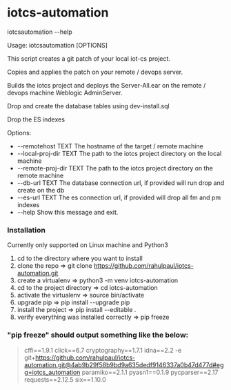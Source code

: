 # iotcs-automation

iotcsautomation --help

Usage: iotcsautomation [OPTIONS]

  This script creates a git patch of your local iot-cs project.

  Copies and applies the patch on your remote / devops server.

  Builds the iotcs project and deploys the Server-All.ear on the remote /
  devops machine Weblogic AdminServer.

  Drop and create the database tables using dev-install.sql

  Drop the ES indexes

Options:
  - --remotehost TEXT       The hostname of the target / remote machine
  - --local-proj-dir TEXT   The path to the iotcs project directory on the local machine
  - --remote-proj-dir TEXT  The path to the iotcs project directory on the remote machine
  - --db-url TEXT           The database connection url, if provided will run drop and create on the db
  - --es-url TEXT           The es connection url, if provided will drop all fm and pm indexes
  - --help                  Show this message and exit.


### Installation

Currently only supported on Linux machine and Python3

1. cd to the directory where you want to install
2. clone the repo => git clone https://github.com/rahulpaul/iotcs-automation.git
3. create a virtualenv => python3 -m venv iotcs-automation
4. cd to the project directory => cd iotcs-automation
5. activate the virtualenv => source bin/activate
6. upgrade pip => pip install --upgrade pip
7. install the project => pip install --editable .
8. verify everything was installed correctly => pip freeze
    
### "pip freeze" should output something like the below:

> cffi==1.9.1
> click==6.7
> cryptography==1.7.1
> idna==2.2
> -e git+https://github.com/rahulpaul/iotcs-automation.git@4ab9b29f58b9bd9a635dedf9146337a0b47d477d#egg=iotcs_automation
> paramiko==2.1.1
> pyasn1==0.1.9
> pycparser==2.17
> requests==2.12.5
> six==1.10.0

